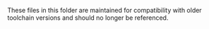 These files in this folder are maintained for compatibility with older toolchain versions and should no longer be referenced.
